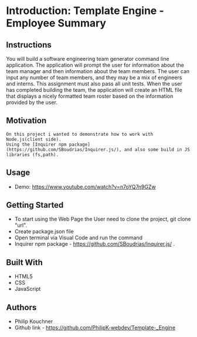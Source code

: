 # Introduction: Template Engine - Employee Summary

## Instructions

You will build a software engineering team generator command line application. The application will prompt the user for information about the team manager and then information about the team members. The user can input any number of team members, and they may be a mix of engineers and interns. This assignment must also pass all unit tests. When the user has completed building the team, the application will create an HTML file that displays a nicely formatted team roster based on the information provided by the user. 

## Motivation

```
On this project i wanted to demonstrate how to work with Node.js(client side).
Using the [Inquirer npm package](https://github.com/SBoudrias/Inquirer.js/), and also some build in JS libraries (fs,path).

```

## Usage 

* Demo:
https://www.youtube.com/watch?v=n7oYQ7n9GZw



## Getting Started

* To start using the Web Page the User need to clone the project,
  git clone "url".
* Create package.json file
* Open terminal via Visual Code and run the command <npm install>
* Inquirer npm package - https://github.com/SBoudrias/Inquirer.js/ .

## Built With

- HTML5 
- CSS
- JavaScript

## Authors

- Philip Kouchner
- Github link -  https://github.com/PhilipK-webdev/Template-_Engine